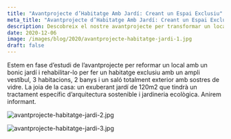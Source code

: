 ```yaml
---
title: "Avantprojecte d’Habitatge Amb Jardí: Creant un Espai Exclusiu"
meta_title: "Avantprojecte d’Habitatge Amb Jardí: Creant un Espai Exclusiu"
description: Descobreix el nostre avantprojecte per transformar un local en un habitatge exclusiu amb un jardí exuberant i sostenible. Segueix-nos per a més actualitzacions sobre aquest emocionant projecte
date: 2020-12-06
image: /images/blog/2020/avantprojecte-habitatge-jardi-1.jpg
draft: false
---
```


Estem en fase d’estudi de l’avantprojecte per reformar un local amb un bonic jardí i rehabilitar-lo per fer un habitatge exclusiu amb un ampli vestíbul, 3 habitacions, 2 banys i un saló totalment exterior amb sostres de vidre. La joia de la casa: un exuberant jardí de 120m2 que tindrà un tractament específic d’arquitectura sostenible i jardineria ecològica. Anirem informant.

![avantprojecte-habitatge-jardi-2.jpg](/images/blog/2020/avantprojecte-habitatge-jardi-2.jpg)

![avantprojecte-habitatge-jardi-3.jpg](/images/blog/2020/avantprojecte-habitatge-jardi-3.jpg)
